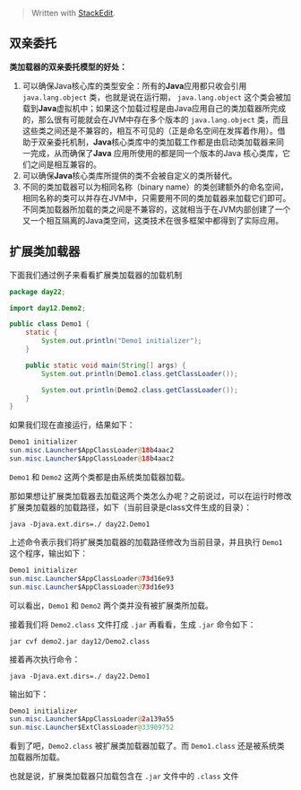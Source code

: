 


> Written with [StackEdit](https://stackedit.io/).

## 双亲委托

**类加载器的双亲委托模型的好处：**

1. 可以确保Java核心库的类型安全：所有的**Java**应用都只收会引用 `java.lang.object` 类，也就是说在运行期， `java.lang.object` 这个类会被加载到**Java**虚拟机中；如果这个加载过程是由Java应用自己的类加载器所完成的，那么很有可能就会在JVM中存在多个版本的 `java.lang.object` 类，而且这些类之间还是不兼容的，相互不可见的（正是命名空间在发挥着作用）。借助于双亲委托机制，**Java**核心类库中的类加载工作都是由启动类加载器来同一完成，从而确保了**Java** 应用所使用的都是同一个版本的Java 核心类库，它们之间是相互兼容的。
2. 可以确保**Java**核心类库所提供的类不会被自定义的类所替代。
3. 不同的类加载器可以为相同名称（binary name）的类创建额外的命名空间，相同名称的类可以并存在JVM中，只需要用不同的类加载器来加载它们即可。不同类加载器所加载的类之间是不兼容的，这就相当于在JVM内部创建了一个又一个相互隔离的Java类空间，这类技术在很多框架中都得到了实际应用。


## 扩展类加载器

下面我们通过例子来看看扩展类加载器的加载机制

```java
package day22;

import day12.Demo2;

public class Demo1 {
    static {
        System.out.println("Demo1 initializer");
    }

    public static void main(String[] args) {
        System.out.println(Demo1.class.getClassLoader());

        System.out.println(Demo2.class.getClassLoader());
    }
}
```

如果我们现在直接运行，结果如下：

```java
Demo1 initializer
sun.misc.Launcher$AppClassLoader@18b4aac2
sun.misc.Launcher$AppClassLoader@18b4aac2
```

`Demo1` 和 `Demo2` 这两个类都是由系统类加载器加载。

那如果想让扩展类加载器去加载这两个类怎么办呢？之前说过，可以在运行时修改扩展类加载器的加载路径，如下（当前目录是class文件生成的目录）：

    java -Djava.ext.dirs=./ day22.Demo1

上述命令表示我们将扩展类加载器的加载路径修改为当前目录，并且执行 `Demo1` 这个程序，输出如下：

```java
Demo1 initializer
sun.misc.Launcher$AppClassLoader@73d16e93
sun.misc.Launcher$AppClassLoader@73d16e93
```

可以看出，`Demo1` 和 `Demo2` 两个类并没有被扩展类所加载。

接着我们将 `Demo2.class` 文件打成 `.jar` 再看看，生成 `.jar` 命令如下：

    jar cvf demo2.jar day12/Demo2.class

接着再次执行命令：

    java -Djava.ext.dirs=./ day22.Demo1

输出如下：

```java
Demo1 initializer
sun.misc.Launcher$AppClassLoader@2a139a55
sun.misc.Launcher$ExtClassLoader@33909752
```

看到了吧，`Demo2.class` 被扩展类加载器加载了。而 `Demo1.class` 还是被系统类加载器所加载。

也就是说，扩展类加载器只加载包含在 `.jar` 文件中的 `.class` 文件
<!--stackedit_data:
eyJoaXN0b3J5IjpbODg3NDI3NTc1XX0=
-->